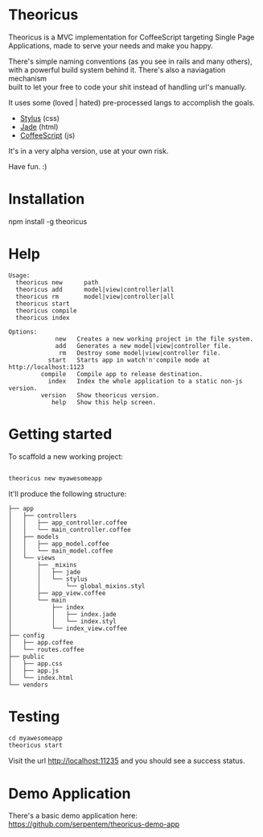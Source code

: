 # Theoricus

Theoricus is a MVC implementation for CoffeeScript targeting Single Page <BR>
Applications, made to serve your needs and make you happy.

There's simple naming conventions (as you see in rails and many others),<BR>
with a powerful build system behind it. There's also a naviagation mechanism<BR>
built to let your free to code your shit instead of handling url's manually.

It uses some (loved | hated) pre-processed langs to accomplish the goals.

 - [Stylus](https://github.com/learnboost/stylus) (css)
 - [Jade](https://github.com/visionmedia/jade) (html)
 - [CoffeeScript](https://github.com/jashkenas/coffee-script) (js)

It's in a very alpha version, use at your own risk.

Have fun. :)

# Installation

npm install -g theoricus

# Help

````
Usage:
  theoricus new      path
  theoricus add      model|view|controller|all 
  theoricus rm       model|view|controller|all 
  theoricus start    
  theoricus compile  
  theoricus index    

Options:
             new   Creates a new working project in the file system.
             add   Generates a new model|view|controller file.
              rm   Destroy some model|view|controller file.
           start   Starts app in watch'n'compile mode at http://localhost:1123
         compile   Compile app to release destination.
           index   Index the whole application to a static non-js version.
         version   Show theoricus version.
            help   Show this help screen.
````

# Getting started

To scaffold a new working project:

````bash

theoricus new myawesomeapp
````

It'll produce the following structure:

	├── app
	│   ├── controllers
	│   │   ├── app_controller.coffee
	│   │   └── main_controller.coffee
	│   ├── models
	│   │   ├── app_model.coffee
	│   │   └── main_model.coffee
	│   └── views
	│       ├── _mixins
	│       │   ├── jade
	│       │   └── stylus
	│       │       └── global_mixins.styl
	│       ├── app_view.coffee
	│       └── main
	│           ├── index
	│           │   ├── index.jade
	│           │   └── index.styl
	│           └── index_view.coffee
	├── config
	│   ├── app.coffee
	│   └── routes.coffee
	├── public
	│   ├── app.css
	│   ├── app.js
	│   └── index.html
	└── vendors

# Testing

````javascript
cd myawesomeapp
theoricus start
````

Visit the url [http://localhost:11235](http://localhost:11235) and you should see a success status.

# Demo Application

There's a basic demo application here: <BR>
https://github.com/serpentem/theoricus-demo-app